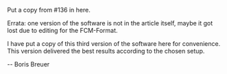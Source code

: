 Put a copy from #136 in here.

Errata: one version of the software is not in the article itself, maybe it got lost due to editing for the FCM-Format. 

I have put a copy of this third version of the software here for convenience. This version delivered the best results according to the chosen setup.

-- Boris Breuer
